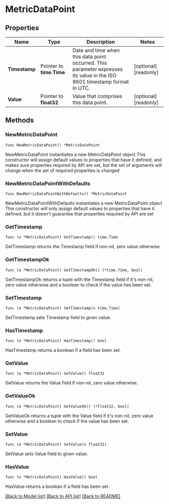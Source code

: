 # MetricDataPoint

## Properties

Name | Type | Description | Notes
------------ | ------------- | ------------- | -------------
**Timestamp** | Pointer to **time.Time** | Date and time when this data point occurred. This parameter expresses its value in the ISO 8601 timestamp format in UTC. | [optional] [readonly] 
**Value** | Pointer to **float32** | Value that comprises this data point. | [optional] [readonly] 

## Methods

### NewMetricDataPoint

`func NewMetricDataPoint() *MetricDataPoint`

NewMetricDataPoint instantiates a new MetricDataPoint object
This constructor will assign default values to properties that have it defined,
and makes sure properties required by API are set, but the set of arguments
will change when the set of required properties is changed

### NewMetricDataPointWithDefaults

`func NewMetricDataPointWithDefaults() *MetricDataPoint`

NewMetricDataPointWithDefaults instantiates a new MetricDataPoint object
This constructor will only assign default values to properties that have it defined,
but it doesn't guarantee that properties required by API are set

### GetTimestamp

`func (o *MetricDataPoint) GetTimestamp() time.Time`

GetTimestamp returns the Timestamp field if non-nil, zero value otherwise.

### GetTimestampOk

`func (o *MetricDataPoint) GetTimestampOk() (*time.Time, bool)`

GetTimestampOk returns a tuple with the Timestamp field if it's non-nil, zero value otherwise
and a boolean to check if the value has been set.

### SetTimestamp

`func (o *MetricDataPoint) SetTimestamp(v time.Time)`

SetTimestamp sets Timestamp field to given value.

### HasTimestamp

`func (o *MetricDataPoint) HasTimestamp() bool`

HasTimestamp returns a boolean if a field has been set.

### GetValue

`func (o *MetricDataPoint) GetValue() float32`

GetValue returns the Value field if non-nil, zero value otherwise.

### GetValueOk

`func (o *MetricDataPoint) GetValueOk() (*float32, bool)`

GetValueOk returns a tuple with the Value field if it's non-nil, zero value otherwise
and a boolean to check if the value has been set.

### SetValue

`func (o *MetricDataPoint) SetValue(v float32)`

SetValue sets Value field to given value.

### HasValue

`func (o *MetricDataPoint) HasValue() bool`

HasValue returns a boolean if a field has been set.


[[Back to Model list]](../README.md#documentation-for-models) [[Back to API list]](../README.md#documentation-for-api-endpoints) [[Back to README]](../README.md)


